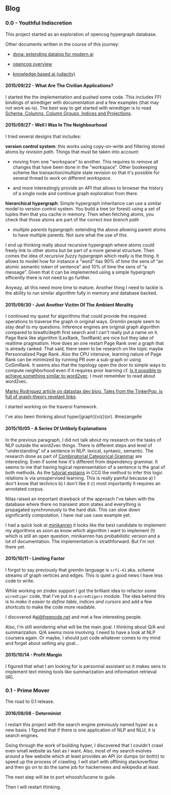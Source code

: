 ## Blog

### 0.0 - Youthful Indiscretion

This project started as an exploration of opencog hypergraph database.

Other documents written in the course of this journey:

- [dyna: extending datalog for modern ai](youthful-indiscretion/dyna-extending-datalog-for-modern-ai.htlm)

- [opencog overview](youthful-indiscretion/opencog-overview.html)

- [knowledge based ai (udacity)](youthful-indiscretion/udacity-knowledge-based-ai.html)

#### 2015/09/22 - What Are The Civilian Applications?

I started the the implementation and pushed some code. This includes
FFI bindings of wiredtiger with documentation and a few examples (that
may not work as-is). The best way to get started with wiredtiger is to
read
[Schema, Columns, Column Groups, Indices and Projections](http://source.wiredtiger.com/2.6.1/schema.html).

#### 2015/09/27 - Well I Was In The Neighbourhood

I tried several designs that includes:

**version control system**: this works using copy-on-write and
filtering stored atoms by *revision path*. Things that must be taken
into account:

- moving from one "workspace" to another. This requires to remove all
  changes that have been done in the "workspace". Other bookeeping
  scheme like transaction/multiple state revision so that it's
  possible for several thread to work on different *workspace*.

- and more interestingly provide an API that allows to browser the
  history of a single node and continue graph exploration from there.
  
**hierarchical hypergraph**: Simple hypergraph inheritance can use a
similar model to version control system. You build a tree (or
forest) using a set of tuples then that you cache in memory. Then
when fetching atoms, you check that those atoms are part of the
correct *tree branch path*
  
- *multiple parents hypergraph*: extending the above allowing parent atoms to
have multiple parents. Not sure what the use of this

I end up thinking really about recursive hypergraph where atoms could
freely link to other atoms but be part of a more general
structure. Then comes the idea of *recursive fuzzy hypergraph* which
really is the thing. It allows to model how for instance a “word” has
90% of time the sens of “an atomic semantic token of sentence” and 10%
of time the sens of “a message”. Given that it can be implemented
using a simple hypergraph efficently there is not need to go further.

Anyway, all this need more time to mature. Another thing I need to
tackle is the ability to run similar algorithm fully in memory and
database backed.

#### 2015/09/30 - Just Another Victim Of The Ambient Morality

I continued my quest for algorithms that could provide the required
operations to traverse the graph in original ways. Gremlin people seem
to stay deaf to my questions. Inference engines are original graph
algorithm compared to breath/depth first search and I can't really put
a name on it. Page Rank like algorithm (LexRank, TextRank) are nice
but they lake of realtime pragmatism.  How does an one restart Page
Rank over a graph that is already ranked. That said, there seem to be
research on the topic maybe Personnalized Page Rank.  Also the CPU
intensive, learning nature of Page Rank can be minimized by running PR
over a sub-graph or using CoSimRank. It seems also that the topology
open the door to simple ways to compute neighborhood even if it
requires prior learning
cf. [Is it possible to achieve something similar to word2vec](http://stackoverflow.com/questions/32851830/is-it-possible-to-achieve-something-similar-to-word2vec-using-a-graphdb).
I must remember to read about word2vec.

[Marko Rodriguez article on datastax dev blog, Tales from the TinkerPop, is full of graph-theory revelant links](http://www.datastax.com/dev/blog/tales-from-the-tinkerpop).

I started working on the traversi framework.

I've also been thinking about hyper[graph]{viz}(or). #mezangelle

#### 2015/10/05 - A Series Of Unlikely Explanations

In the previous paragraph, I did not talk about my research on the tasks of NLP
outside the word2vec things. There is different steps and level of
"understanding" of a sentence in NLP: lexical, syntaxic, semantic. The research
done as part of [Combinatorial Categorical Grammar](https://en.wikipedia.org/wiki/Combinatory_categorial_grammar)
are interesting. Even if some how it's different from dependency grammar.
It seems to me that having logical reprensentation of a sentence is the goal
of both methods. As the [tutorial explains](http://yoavartzi.com/tutorial/)
in CCG the method to infer this logic relations is via unsupervised learning.
This is really painful because a) I don't know that technics b) I don't like it
c) most importantly it requires an annotated corpus.

Nilas raised an important drawback of the approach I've taken with the database
where there no transient atom states and everything is propagated synchronously
to the hard disk. This can slow down significantly computation. I have real use
case example yet.

I had a quick look at [minikanren](http://minikanren.org) it looks like the
best candidate to implement my algorithms as soon as know which algorithm I
want to implement (!) which is still an open question. minikanren has
probabilistic version and a lot of documentation. The implementation is
straithforward. But I'm not there yet.

#### 2015/10/11 - Limiting Factor

I forgot to say previously that gremlin language is `srfi-41`
aka. scheme streams of graph vertices and edges. This is quiet a good
news I have less code to write.

While working on zindex support I got the brilliant idea to refactor
some `wiredtiger` code, that I've put in a `wiredtigerz` module. The
idea behind this is to *make it easier to define table, indices and
cursors* and add a few shortcuts to make the code more readable.

I discovered #ai@freenode.net and met a few interesting people.

Also, I'm still wondering what will be the main goal. I thinking about
Q/A and summarization. Q/A seems more involving. I need to have a look
at NLP coursera again. Or maybe, I should just code whatever comes to
my mind and forget about setting any goal...

#### 2015/10/14 - Profit Margin

I figured that what I am looking for is personnal assistant so it makes sens to
implement text mining tools like summarization and information retrieval (IR).

### 0.1 - Prime Mover

The road to 0.1 release.

#### 2016/08/08 - Determinist

I restart this project with the search engine previously named hyper
as a new basis.  I figured that if there is one application of NLP and
NLU; it is search engines.

Going through the work of building hyper, I discovered that I couldn't
crawl even small website as fast as I want. Also, most of my search
evolves around a few website which at least provides an API (or dumps
(or both)) to speed up the process of crawling. I will start with
offlining stackoverflow and then go on to do the same job for
hackernews and wikipedia at least.

The next step will be to port whoosh/lucene to guile.

Then I will restart thinking.
